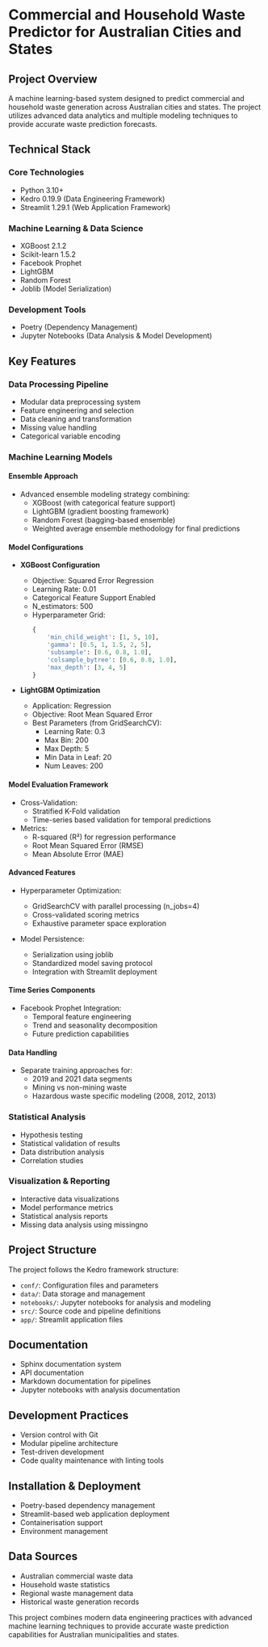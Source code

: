 # Commercial and Household Waste Predictor for Australian Cities and States

## Project Overview
A machine learning-based system designed to predict commercial and household waste generation across Australian cities and states. The project utilizes advanced data analytics and multiple modeling techniques to provide accurate waste prediction forecasts.

## Technical Stack

### Core Technologies
- Python 3.10+
- Kedro 0.19.9 (Data Engineering Framework)
- Streamlit 1.29.1 (Web Application Framework)

### Machine Learning & Data Science
- XGBoost 2.1.2
- Scikit-learn 1.5.2
- Facebook Prophet
- LightGBM
- Random Forest
- Joblib (Model Serialization)

### Development Tools
- Poetry (Dependency Management)
- Jupyter Notebooks (Data Analysis & Model Development)

## Key Features

### Data Processing Pipeline
- Modular data preprocessing system
- Feature engineering and selection
- Data cleaning and transformation
- Missing value handling
- Categorical variable encoding

### Machine Learning Models

#### Ensemble Approach
- Advanced ensemble modeling strategy combining:
  - XGBoost (with categorical feature support)
  - LightGBM (gradient boosting framework)
  - Random Forest (bagging-based ensemble)
  - Weighted average ensemble methodology for final predictions

#### Model Configurations
- **XGBoost Configuration**
  - Objective: Squared Error Regression
  - Learning Rate: 0.01
  - Categorical Feature Support Enabled
  - N_estimators: 500
  - Hyperparameter Grid:
    ```python
    {
        'min_child_weight': [1, 5, 10],
        'gamma': [0.5, 1, 1.5, 2, 5],
        'subsample': [0.6, 0.8, 1.0],
        'colsample_bytree': [0.6, 0.8, 1.0],
        'max_depth': [3, 4, 5]
    }
    ```

- **LightGBM Optimization**
  - Application: Regression
  - Objective: Root Mean Squared Error
  - Best Parameters (from GridSearchCV):
    - Learning Rate: 0.3
    - Max Bin: 200
    - Max Depth: 5
    - Min Data in Leaf: 20
    - Num Leaves: 200

#### Model Evaluation Framework
- Cross-Validation:
  - Stratified K-Fold validation
  - Time-series based validation for temporal predictions
- Metrics:
  - R-squared (R²) for regression performance
  - Root Mean Squared Error (RMSE)
  - Mean Absolute Error (MAE)

#### Advanced Features
- Hyperparameter Optimization:
  - GridSearchCV with parallel processing (n_jobs=4)
  - Cross-validated scoring metrics
  - Exhaustive parameter space exploration

- Model Persistence:
  - Serialization using joblib
  - Standardized model saving protocol
  - Integration with Streamlit deployment

#### Time Series Components
- Facebook Prophet Integration:
  - Temporal feature engineering
  - Trend and seasonality decomposition
  - Future prediction capabilities

#### Data Handling
- Separate training approaches for:
  - 2019 and 2021 data segments
  - Mining vs non-mining waste
  - Hazardous waste specific modeling (2008, 2012, 2013)

### Statistical Analysis
- Hypothesis testing
- Statistical validation of results
- Data distribution analysis
- Correlation studies

### Visualization & Reporting
- Interactive data visualizations
- Model performance metrics
- Statistical analysis reports
- Missing data analysis using missingno

## Project Structure
The project follows the Kedro framework structure:
- `conf/`: Configuration files and parameters
- `data/`: Data storage and management
- `notebooks/`: Jupyter notebooks for analysis and modeling
- `src/`: Source code and pipeline definitions
- `app/`: Streamlit application files

## Documentation
- Sphinx documentation system
- API documentation
- Markdown documentation for pipelines
- Jupyter notebooks with analysis documentation

## Development Practices
- Version control with Git
- Modular pipeline architecture
- Test-driven development
- Code quality maintenance with linting tools

## Installation & Deployment
- Poetry-based dependency management
- Streamlit-based web application deployment
- Containerisation support
- Environment management

## Data Sources
- Australian commercial waste data
- Household waste statistics
- Regional waste management data
- Historical waste generation records

This project combines modern data engineering practices with advanced machine learning techniques to provide accurate waste prediction capabilities for Australian municipalities and states.
